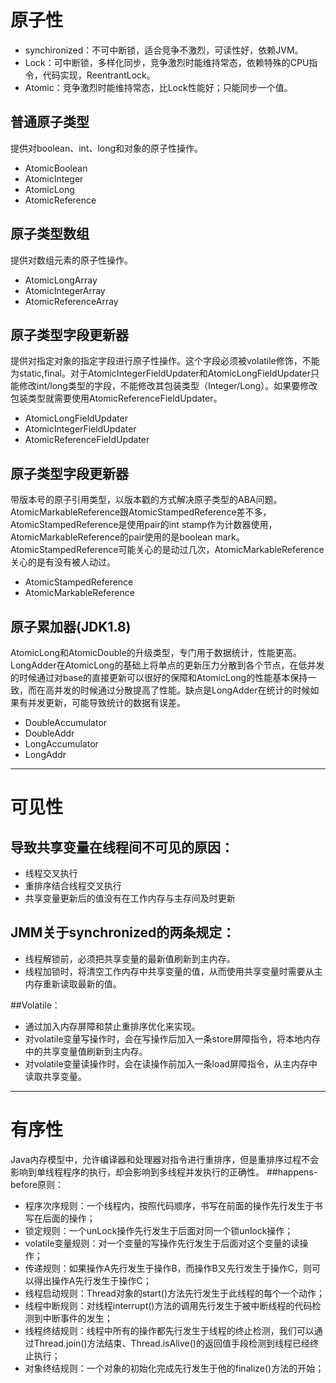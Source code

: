 # 原子性
- synchironized：不可中断锁，适合竞争不激烈，可读性好，依赖JVM。
- Lock：可中断锁，多样化同步，竞争激烈时能维持常态，依赖特殊的CPU指令，代码实现，ReentrantLock。
- Atomic：竞争激烈时能维持常态，比Lock性能好；只能同步一个值。
## 普通原子类型
提供对boolean、int、long和对象的原子性操作。
- AtomicBoolean
- AtomicInteger
- AtomicLong 
- AtomicReference

## 原子类型数组
提供对数组元素的原子性操作。

- AtomicLongArray
- AtomicIntegerArray
- AtomicReferenceArray

## 原子类型字段更新器
提供对指定对象的指定字段进行原子性操作。这个字段必须被volatile修饰，不能为static,final。对于AtomicIntegerFieldUpdater和AtomicLongFieldUpdater只能修改int/long类型的字段，不能修改其包装类型（Integer/Long）。如果要修改包装类型就需要使用AtomicReferenceFieldUpdater。
- AtomicLongFieldUpdater
- AtomicIntegerFieldUpdater
- AtomicReferenceFieldUpdater

## 原子类型字段更新器
带版本号的原子引用类型，以版本戳的方式解决原子类型的ABA问题。AtomicMarkableReference跟AtomicStampedReference差不多，AtomicStampedReference是使用pair的int stamp作为计数器使用，AtomicMarkableReference的pair使用的是boolean mark。AtomicStampedReference可能关心的是动过几次，AtomicMarkableReference关心的是有没有被人动过。
- AtomicStampedReference
-  AtomicMarkableReference

## 原子累加器(JDK1.8)
AtomicLong和AtomicDouble的升级类型，专门用于数据统计，性能更高。LongAdder在AtomicLong的基础上将单点的更新压力分散到各个节点，在低并发的时候通过对base的直接更新可以很好的保障和AtomicLong的性能基本保持一致，而在高并发的时候通过分散提高了性能。缺点是LongAdder在统计的时候如果有并发更新，可能导致统计的数据有误差。

- DoubleAccumulator
- DoubleAddr
- LongAccumulator
- LongAddr
---
# 可见性
## 导致共享变量在线程间不可见的原因：
- 线程交叉执行
- 重排序结合线程交叉执行
- 共享变量更新后的值没有在工作内存与主存间及时更新

## JMM关于synchronized的两条规定：
- 线程解锁前，必须把共享变量的最新值刷新到主内存。
- 线程加锁时，将清空工作内存中共享变量的值，从而使用共享变量时需要从主内存重新读取最新的值。

##Volatile：
- 通过加入内存屏障和禁止重排序优化来实现。
- 对volatile变量写操作时，会在写操作后加入一条store屏障指令，将本地内存中的共享变量值刷新到主内存。
- 对volatile变量读操作时，会在读操作前加入一条load屏障指令，从主内存中读取共享变量。
---

# 有序性
Java内存模型中，允许编译器和处理器对指令进行重排序，但是重排序过程不会影响到单线程程序的执行，却会影响到多线程并发执行的正确性。
##happens-before原则：
-  程序次序规则：一个线程内，按照代码顺序，书写在前面的操作先行发生于书写在后面的操作；
-  锁定规则：一个unLock操作先行发生于后面对同一个锁unlock操作；
-  volatile变量规则：对一个变量的写操作先行发生于后面对这个变量的读操作；
-   传递规则：如果操作A先行发生于操作B，而操作B又先行发生于操作C，则可以得出操作A先行发生于操作C；
-  线程启动规则：Thread对象的start()方法先行发生于此线程的每个一个动作；
-  线程中断规则：对线程interrupt()方法的调用先行发生于被中断线程的代码检测到中断事件的发生；
-  线程终结规则：线程中所有的操作都先行发生于线程的终止检测，我们可以通过Thread.join()方法结束、Thread.isAlive()的返回值手段检测到线程已经终止执行；
-  对象终结规则：一个对象的初始化完成先行发生于他的finalize()方法的开始；
